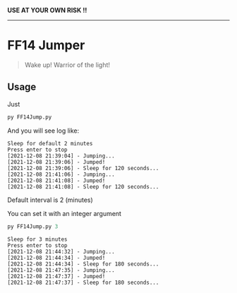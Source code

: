 **USE AT YOUR OWN RISK !!**

---

# FF14 Jumper

> Wake up! Warrior of the light!


## Usage

Just
```python
py FF14Jump.py
```

And you will see log like:
```text
Sleep for default 2 minutes
Press enter to stop
[2021-12-08 21:39:04] - Jumping...
[2021-12-08 21:39:06] - Jumped!
[2021-12-08 21:39:06] - Sleep for 120 seconds...
[2021-12-08 21:41:06] - Jumping...
[2021-12-08 21:41:08] - Jumped!
[2021-12-08 21:41:08] - Sleep for 120 seconds...

```
Default interval is 2 (minutes)

You can set it with an integer argument 

```python
py FF14Jump.py 3
```

```text
Sleep for 3 minutes
Press enter to stop
[2021-12-08 21:44:32] - Jumping...
[2021-12-08 21:44:34] - Jumped!
[2021-12-08 21:44:34] - Sleep for 180 seconds...
[2021-12-08 21:47:35] - Jumping...
[2021-12-08 21:47:37] - Jumped!
[2021-12-08 21:47:37] - Sleep for 180 seconds...
```
